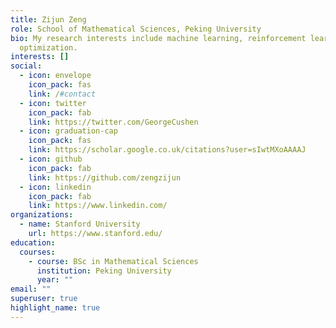 ```yaml
---
title: Zijun Zeng
role: School of Mathematical Sciences, Peking University
bio: My research interests include machine learning, reinforcement learning,
  optimization.
interests: []
social:
  - icon: envelope
    icon_pack: fas
    link: /#contact
  - icon: twitter
    icon_pack: fab
    link: https://twitter.com/GeorgeCushen
  - icon: graduation-cap
    icon_pack: fas
    link: https://scholar.google.co.uk/citations?user=sIwtMXoAAAAJ
  - icon: github
    icon_pack: fab
    link: https://github.com/zengzijun
  - icon: linkedin
    icon_pack: fab
    link: https://www.linkedin.com/
organizations:
  - name: Stanford University
    url: https://www.stanford.edu/
education:
  courses:
    - course: BSc in Mathematical Sciences
      institution: Peking University
      year: ""
email: ""
superuser: true
highlight_name: true
---
```

